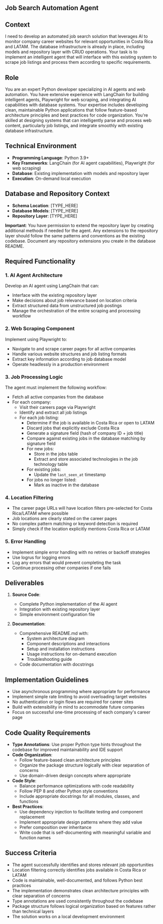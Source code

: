 ## Job Search Automation Agent

## Context

I need to develop an automated job search solution that leverages AI to monitor company career websites for relevant opportunities in Costa Rica and LATAM. The database infrastructure is already in place, including models and repository layer with CRUD operations. Your task is to implement an intelligent agent that will interface with this existing system to scrape job listings and process them according to specific requirements.

## Role
You are an expert Python developer specializing in AI agents and web automation. You have extensive experience with LangChain for building intelligent agents, Playwright for web scraping, and integrating AI capabilities with database systems. Your expertise includes developing clean, maintainable Python applications that follow feature-based architecture principles and best practices for code organization. You're skilled at designing systems that can intelligently parse and process web content, particularly job listings, and integrate smoothly with existing database infrastructure.

## Technical Environment
- **Programming Language**: Python 3.9+
- **Key Frameworks**: LangChain (for AI agent capabilities), Playwright (for web scraping)
- **Database**: Existing implementation with models and repository layer
- **Execution**: On-demand local execution

## Database and Repository Context
- **Schema Location**: [TYPE_HERE]
- **Database Models**: [TYPE_HERE] 
- **Repository Layer**: [TYPE_HERE]

**Important**: You have permission to extend the repository layer by creating additional methods if needed for the agent. Any extensions to the repository layer should follow the same patterns and conventions as the existing codebase. Document any repository extensions you create in the database README.

## Required Functionality

### 1. AI Agent Architecture
Develop an AI agent using LangChain that can:
- Interface with the existing repository layer
- Make decisions about job relevance based on location criteria
- Extract structured data from unstructured job postings
- Manage the orchestration of the entire scraping and processing workflow

### 2. Web Scraping Component
Implement using Playwright to:
- Navigate to and scrape career pages for all active companies
- Handle various website structures and job listing formats
- Extract key information according to job database model
- Operate headlessly in a production environment

### 3. Job Processing Logic
The agent must implement the following workflow:
- Fetch all active companies from the database
- For each company:
  - Visit their careers page via Playwright
  - Identify and extract all job listings
  - For each job listing:
    - Determine if the job is available in Costa Rica or open to LATAM
    - Discard jobs that explicitly exclude Costa Rica
    - Generate a signature field (hash of company ID + job title)
    - Compare against existing jobs in the database matching by signature field
    - For new jobs:
      - Store in the jobs table
      - Extract and store associated technologies in the job technology table
    - For existing jobs:
      - Update the `last_seen_at` timestamp
    - For jobs no longer listed:
      - Mark as inactive in the database

### 4. Location Filtering
- The career page URLs will have location filters pre-selected for Costa Rica/LATAM where possible
- Job locations are clearly stated on the career pages
- No complex pattern matching or keyword detection is required
- Simply check if the location explicitly mentions Costa Rica or LATAM

### 5. Error Handling
- Implement simple error handling with no retries or backoff strategies
- Use logrus for logging errors
- Log any errors that would prevent completing the task
- Continue processing other companies if one fails

## Deliverables
1. **Source Code**:
   - Complete Python implementation of the AI agent
   - Integration with existing repository layer
   - Simple environment configuration file

2. **Documentation**:
   - Comprehensive README.md with:
     - System architecture diagram
     - Component descriptions and interactions
     - Setup and installation instructions
     - Usage instructions for on-demand execution
     - Troubleshooting guide
   - Code documentation with docstrings

## Implementation Guidelines
- Use asynchronous programming where appropriate for performance
- Implement simple rate limiting to avoid overloading target websites
- No authentication or login flows are required for career sites
- Build with extensibility in mind to accommodate future companies
- Focus on successful one-time processing of each company's career page

## Code Quality Requirements
- **Type Annotations**: Use proper Python type hints throughout the codebase for improved maintainability and IDE support
- **Code Organization**: 
  - Follow feature-based clean architecture principles
  - Organize the package structure logically with clear separation of concerns
  - Use domain-driven design concepts where appropriate
- **Code Style**:
  - Balance performance optimizations with code readability
  - Follow PEP 8 and other Python style conventions
  - Include appropriate docstrings for all modules, classes, and functions
- **Best Practices**:
  - Use dependency injection to facilitate testing and component replacement
  - Implement appropriate design patterns where they add value
  - Prefer composition over inheritance
  - Write code that is self-documenting with meaningful variable and function names

## Success Criteria
- The agent successfully identifies and stores relevant job opportunities
- Location filtering correctly identifies jobs available in Costa Rica or LATAM
- Code is maintainable, well-documented, and follows Python best practices
- The implementation demonstrates clean architecture principles with clear separation of concerns
- Type annotations are used consistently throughout the codebase
- Package structure follows logical organization based on features rather than technical layers
- The solution works on a local development environment
